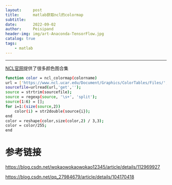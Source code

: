 ```yaml
---
layout:     post
title:      matlab获取ncl的colormap
subtitle:   
date:       2022-09-02
author:     Peisipand
header-img: img/art-Anaconda-TensorFlow.jpg
catalog: true
tags:
    - matlab
---
```



---

[NCL官网](https://blog.csdn.net/peisipand?spm=1001.2101.3001.5343)提供了很多颜色图合集

```bash
function color = ncl_colormap(colorname)
url = ['https://www.ncl.ucar.edu/Document/Graphics/ColorTables/Files/',colorname,'.rgb'];
sourcefile=urlread(url,'get','');
source = strtrim(sourcefile);
source = regexp(source, '\s+', 'split');
source(1:6) = [];
for i=1:(size(source,2))
    color(i) = str2double(source{i});    
end
color = reshape(color,size(color,2) / 3,3);
color = color/255;
end
```


# 参考链接

https://blog.csdn.net/wokaowokaowokao12345/article/details/112969927

https://blog.csdn.net/qq_27984679/article/details/104170418